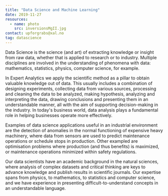 ```yaml
---
title: "Data Science and Machine Learning"
date: 2019-11-27
resources:
  - name: photo
    src: inversionsMgII.jpg
contact: upforgrabs@xal.no
tag: datascience
---
```


Data Science is the science (and art) of extracting knowledge or insight from
raw data, whether that is applied to research or to industry. Multiple
disciplines are involved in the understanding of phenomena with data:
mathematics, statistics, physics, computer science, for example.

<!--more-->

In Expert Analytics we apply the scientific method as a pillar to obtain
valuable knowledge out of data. This usually includes a combination of
designing experiments, collecting data from various sources, processing
and cleaning the data to be analyzed, making hypothesis, analyzing and
interpreting the data, drawing conclusions and presenting them in an
understandable manner, all with the aim of supporting decision-making in the
industry. In today's business world, data analysis plays a fundamental role in
helping businesses operate more effectively.

Examples of data science applications useful in an industrial environment are
the detection of anomalies in the normal functioning of expensive heavy
machinery, where data from sensors are used to predict maintenance operations
or schedule stops in production. Other exampled are optimisation problems where
production (and thus benefits) is maximized, or maintenance operations
minimized within safety regulations.

Our data scientists have an academic background in the natural sciences, where
analysis of complex datasets and critical thinking are keys to advance
knowledge and publish results in scientific journals. Our expertise spans from
physics, to mathematics, to statistics and computer science, and we have
experience in presenting difficult-to-understand concepts in an understandable
language.

